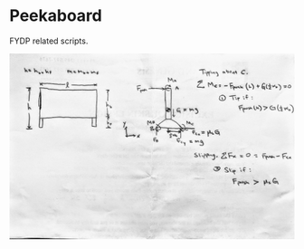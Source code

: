 # Peekaboard
FYDP related scripts.

![Image of Statics Analysis](https://raw.githubusercontent.com/jeffwang13/Peekaboard/master/statics_analysis.jpg)
